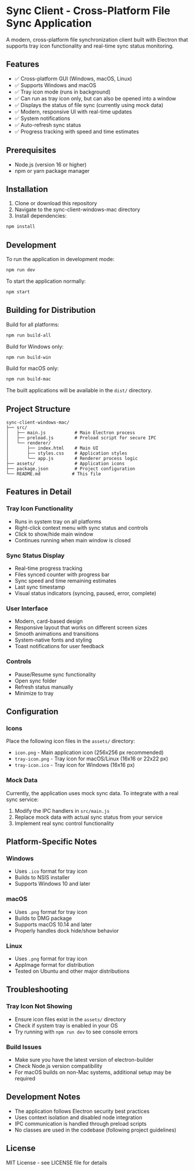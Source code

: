 # Sync Client - Cross-Platform File Sync Application

A modern, cross-platform file synchronization client built with Electron that supports tray icon functionality and real-time sync status monitoring.

## Features

- ✅ Cross-platform GUI (Windows, macOS, Linux)
- ✅ Supports Windows and macOS
- ✅ Tray icon mode (runs in background)
- ✅ Can run as tray icon only, but can also be opened into a window
- ✅ Displays the status of file sync (currently using mock data)
- ✅ Modern, responsive UI with real-time updates
- ✅ System notifications
- ✅ Auto-refresh sync status
- ✅ Progress tracking with speed and time estimates

## Prerequisites

- Node.js (version 16 or higher)
- npm or yarn package manager

## Installation

1. Clone or download this repository
2. Navigate to the sync-client-windows-mac directory
3. Install dependencies:

```bash
npm install
```

## Development

To run the application in development mode:

```bash
npm run dev
```

To start the application normally:

```bash
npm start
```

## Building for Distribution

Build for all platforms:
```bash
npm run build-all
```

Build for Windows only:
```bash
npm run build-win
```

Build for macOS only:
```bash
npm run build-mac
```

The built applications will be available in the `dist/` directory.

## Project Structure

```
sync-client-windows-mac/
├── src/
│   ├── main.js           # Main Electron process
│   ├── preload.js        # Preload script for secure IPC
│   └── renderer/
│       ├── index.html    # Main UI
│       ├── styles.css    # Application styles
│       └── app.js        # Renderer process logic
├── assets/               # Application icons
├── package.json          # Project configuration
└── README.md            # This file
```

## Features in Detail

### Tray Icon Functionality
- Runs in system tray on all platforms
- Right-click context menu with sync status and controls
- Click to show/hide main window
- Continues running when main window is closed

### Sync Status Display
- Real-time progress tracking
- Files synced counter with progress bar
- Sync speed and time remaining estimates
- Last sync timestamp
- Visual status indicators (syncing, paused, error, complete)

### User Interface
- Modern, card-based design
- Responsive layout that works on different screen sizes
- Smooth animations and transitions
- System-native fonts and styling
- Toast notifications for user feedback

### Controls
- Pause/Resume sync functionality
- Open sync folder
- Refresh status manually
- Minimize to tray

## Configuration

### Icons
Place the following icon files in the `assets/` directory:
- `icon.png` - Main application icon (256x256 px recommended)
- `tray-icon.png` - Tray icon for macOS/Linux (16x16 or 22x22 px)
- `tray-icon.ico` - Tray icon for Windows (16x16 px)

### Mock Data
Currently, the application uses mock sync data. To integrate with a real sync service:

1. Modify the IPC handlers in `src/main.js`
2. Replace mock data with actual sync status from your service
3. Implement real sync control functionality

## Platform-Specific Notes

### Windows
- Uses `.ico` format for tray icon
- Builds to NSIS installer
- Supports Windows 10 and later

### macOS
- Uses `.png` format for tray icon
- Builds to DMG package
- Supports macOS 10.14 and later
- Properly handles dock hide/show behavior

### Linux
- Uses `.png` format for tray icon
- AppImage format for distribution
- Tested on Ubuntu and other major distributions

## Troubleshooting

### Tray Icon Not Showing
- Ensure icon files exist in the `assets/` directory
- Check if system tray is enabled in your OS
- Try running with `npm run dev` to see console errors

### Build Issues
- Make sure you have the latest version of electron-builder
- Check Node.js version compatibility
- For macOS builds on non-Mac systems, additional setup may be required

## Development Notes

- The application follows Electron security best practices
- Uses context isolation and disabled node integration
- IPC communication is handled through preload scripts
- No classes are used in the codebase (following project guidelines)

## License

MIT License - see LICENSE file for details